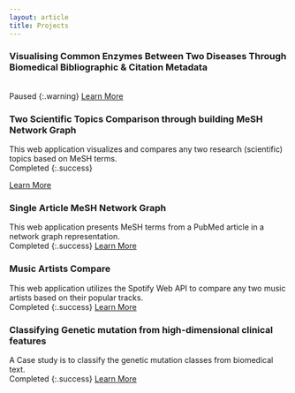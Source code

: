 ```yaml
---
layout: article
title: Projects
---
```


### Visualising Common Enzymes Between Two Diseases Through Biomedical Bibliographic & Citation Metadata
<br>
Paused
{:.warning}
<a class="button button--primary button--rounded button--xs" href="https://github.com/akshayonly/Viz-Common-Enzymes">Learn More</a> 

### Two Scientific Topics Comparison through building MeSH Network Graph
This web application visualizes and compares any two research (scientific) topics based on MeSH terms.
<br>
Completed
{:.success}

<a class="button button--primary button--rounded button--xs" href="https://github.com/akshayonly/tcMNG/">Learn More</a> 

### Single Article MeSH Network Graph
This web application presents MeSH terms from a PubMed article in a network graph representation.
<br>
Completed
{:.success}
<a class="button button--primary button--rounded button--xs" href="https://github.com/akshayonly/saMNG/">Learn More</a> 

### Music Artists Compare
This web application utilizes the Spotify Web API to compare any two music artists based on their popular tracks.
<br>
Completed
{:.success}
<a class="button button--primary button--rounded button--xs" href="https://github.com/akshayonly/Artist-Compare/">Learn More</a> 

### Classifying Genetic mutation from high-dimensional clinical features
A Case study is to classify the genetic mutation classes from biomedical text.
<br>
Completed
{:.success}
<a class="button button--primary button--rounded button--xs" href="https://github.com/akshayonly/ML-CS-classify-genetic-mutation">Learn More</a> 
